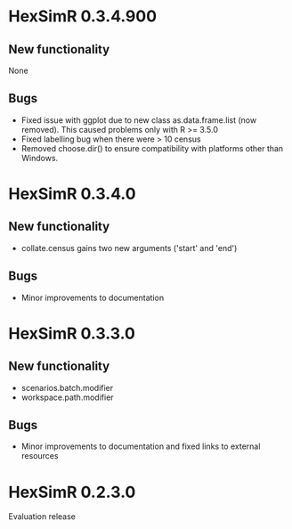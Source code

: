 # HexSimR 0.3.4.900
## New functionality
None

## Bugs
  *  Fixed issue with ggplot due to new class as.data.frame.list (now removed). 
This caused problems only with R >= 3.5.0
  *  Fixed labelling bug when there were > 10 census
  *  Removed choose.dir() to ensure compatibility with platforms other than Windows.

# HexSimR 0.3.4.0
## New functionality
  *  collate.census gains two new arguments ('start' and 'end')
  
## Bugs
  *  Minor improvements to documentation
  
# HexSimR 0.3.3.0
## New functionality
  *  scenarios.batch.modifier
  *  workspace.path.modifier
  
## Bugs
  *  Minor improvements to documentation and fixed links to external resources
  
# HexSimR 0.2.3.0 
Evaluation release